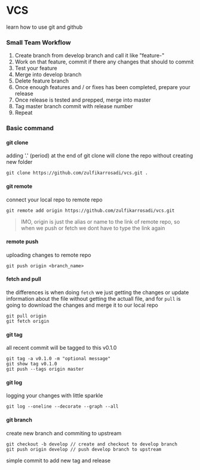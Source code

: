 # VCS
learn how to use git and github

### Small Team Workflow
1. Create branch from develop branch and call it like "feature-<describe fiture or ID>"
2. Work on that feature, commit if there any changes that should to commit
3. Test your feature
4. Merge into develop branch
5. Delete feature branch
6. Once enough features and / or fixes has been completed, prepare your release
7. Once release is tested and prepped, merge into master
8. Tag master branch commit with release number
9. Repeat

### Basic command

#### git clone
adding '.' (period) at the end of git clone will clone the repo without creating
new folder
```
git clone https://github.com/zulfikarrosadi/vcs.git .
```

#### git remote
connect your local repo to remote repo
```
git remote add origin https://github.com/zulfikarrosadi/vcs.git
```
> IMO, origin is just the alias or name to the link of remote repo,
> so when we push or fetch we dont have to type the link again


#### remote push
uploading changes to remote repo
```
git push origin <branch_name>
```

#### fetch and pull
the differences is when doing ```fetch``` we just getting the changes or update
information about the file without getting the actuall file, and for ```pull``` 
is going to download the changes and merge it to our local repo
```
git pull origin
git fetch origin
```

#### git tag
all recent commit will be tagged to this v0.1.0
```
git tag -a v0.1.0 -m "optional message"
git show tag v0.1.0
git push --tags origin master
```

#### git log
logging your changes with little sparkle
```
git log --oneline --decorate --graph --all
```

#### git branch
create new branch and commiting to upstream
```
git checkout -b develop // create and checkout to develop branch
git push origin develop // push develop branch to upstream
```
simple commit to add new tag and release